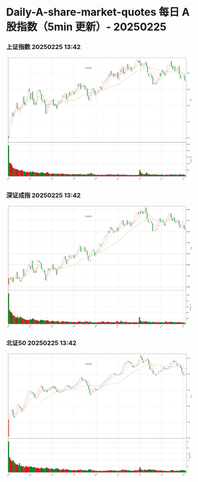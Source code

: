 
# Daily-A-share-market-quotes 每日 A 股指数（5min 更新）- 20250225

### 上证指数 20250225 13:42
![](./fig/2025/2/20250225-sh000001.png)

### 深证成指 20250225 13:42
![](./fig/2025/2/20250225-sz399001.png)

### 北证50 20250225 13:42
![](./fig/2025/2/20250225-bj899050.png)
